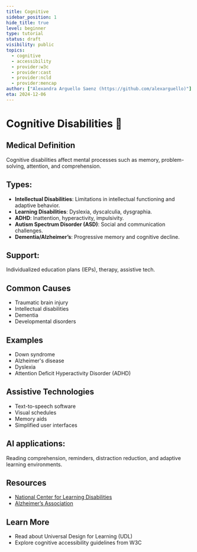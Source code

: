 ```yaml
---
title: Cognitive
sidebar_position: 1
hide_title: true
level: beginner
type: tutorial
status: draft
visibility: public
topics:
  - cognitive  
  - accessibility
  - provider:w3c
  - provider:cast
  - provider:ncld
  - provider:mencap
author: ["Alexandra Arguello Saenz (https://github.com/alexarguello)"]
eta: 2024-12-06
---
```


# Cognitive Disabilities 🧠

## Medical Definition
Cognitive disabilities affect mental processes such as memory, problem-solving, attention, and comprehension.

## Types:
- **Intellectual Disabilities**: Limitations in intellectual functioning and adaptive behavior.
- **Learning Disabilities**: Dyslexia, dyscalculia, dysgraphia.
- **ADHD**: Inattention, hyperactivity, impulsivity.
- **Autism Spectrum Disorder (ASD)**: Social and communication challenges.
- **Dementia/Alzheimer’s**: Progressive memory and cognitive decline.

## Support:
Individualized education plans (IEPs), therapy, assistive tech.

## Common Causes
- Traumatic brain injury
- Intellectual disabilities
- Dementia
- Developmental disorders

## Examples
- Down syndrome
- Alzheimer's disease
- Dyslexia
- Attention Deficit Hyperactivity Disorder (ADHD)

## Assistive Technologies
- Text-to-speech software
- Visual schedules
- Memory aids
- Simplified user interfaces

## AI applications:
Reading comprehension, reminders, distraction reduction, and adaptive learning environments.

## Resources
- [National Center for Learning Disabilities](https://www.ncld.org/)
- [Alzheimer’s Association](https://www.alz.org/)

## Learn More
- Read about Universal Design for Learning (UDL)
- Explore cognitive accessibility guidelines from W3C


